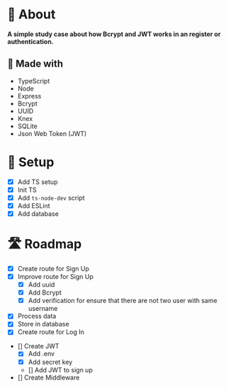 # 📖 About

**A simple study case about how Bcrypt and JWT works in an register or authentication.**

## 🧱 Made with

- TypeScript
- Node
- Express
- Bcrypt
- UUID
- Knex
- SQLite
- Json Web Token (JWT)

# 🧰 Setup

- [x] Add TS setup
- [x] Init TS
- [x] Add `ts-node-dev` script
- [x] Add ESLint
- [x] Add database

# 🛣 Roadmap

- [x] Create route for Sign Up
- [x] Improve route for Sign Up
  - [x] Add uuid
  - [x] Add Bcrypt
  - [x] Add verification for ensure that there are not two user with same username
- [x] Process data
- [x] Store in database
- [x] Create route for Log In
- [] Create JWT
  - [x] Add .env
  - [x] Add secret key
  - [] Add JWT to sign up
- [] Create Middleware
